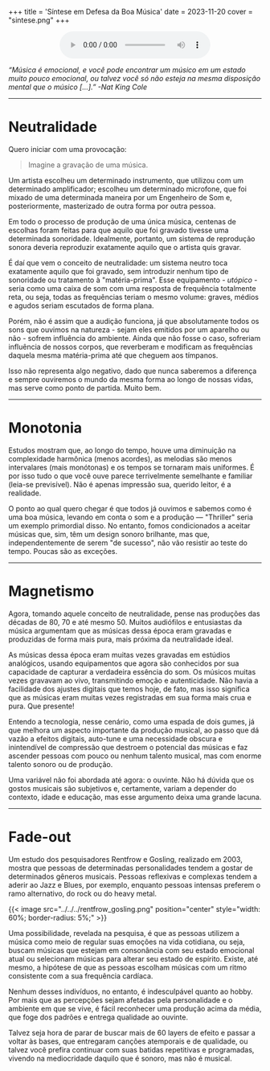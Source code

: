 +++
title = 'Síntese em Defesa da Boa Música'
date = 2023-11-20
cover = "sintese.png"
+++

<center><audio src="../../../johnson.mp3" controls title="Johnson"></audio></center> 

_“Música é emocional, e você pode encontrar um músico em um estado muito pouco emocional, ou talvez você só não esteja na mesma disposição mental que o músico [...].” -Nat King Cole_
___
# Neutralidade

Quero iniciar com uma provocação: 
> Imagine a gravação de uma música.

Um artista escolheu um determinado instrumento, que utilizou com um determinado amplificador; escolheu um determinado microfone, que foi mixado de uma determinada maneira por um Engenheiro de Som e, posteriormente, masterizado de outra forma por outra pessoa.

Em todo o processo de produção de uma única música, centenas de escolhas foram feitas para que aquilo que foi gravado tivesse uma determinada sonoridade. Idealmente, portanto, um sistema de reprodução sonora deveria reproduzir exatamente aquilo que o artista quis gravar. 

É daí que vem o conceito de neutralidade: um sistema neutro toca exatamente aquilo que foi gravado, sem introduzir nenhum tipo de sonoridade ou tratamento à "matéria-prima". Esse equipamento - _utópico_ - seria como uma caixa de som com uma resposta de frequência totalmente reta, ou seja, todas as frequências teriam o mesmo volume: graves, médios e agudos seriam escutados de forma plana. 

Porém, não é assim que a audição funciona, já que absolutamente todos os sons que ouvimos na natureza - sejam eles emitidos por um aparelho ou não - sofrem influência do ambiente. Ainda que não fosse o caso, sofreriam influência de nossos corpos, que reverberam e modificam as frequências daquela mesma matéria-prima até que cheguem aos tímpanos.

Isso não representa algo negativo, dado que nunca saberemos a diferença e sempre ouviremos o mundo da mesma forma ao longo de nossas vidas, mas serve como ponto de partida. Muito bem.

___
# Monotonia

Estudos mostram que, ao longo do tempo, houve uma diminuição na complexidade harmônica (menos acordes), as melodias são menos intervalares (mais monótonas) e os tempos se tornaram mais uniformes. É por isso tudo o que você ouve parece terrivelmente semelhante e familiar (leia-se previsível). Não é apenas impressão sua, querido leitor, é a realidade.

O ponto ao qual quero chegar é que todos já ouvimos e sabemos como é uma boa música, levando em conta o som e a produção — "Thriller" seria um exemplo primordial disso. No entanto, fomos condicionados a aceitar músicas que, sim, têm um design sonoro brilhante, mas que, independentemente de serem "de sucesso", não vão resistir ao teste do tempo. Poucas são as exceções.

___
# Magnetismo

Agora, tomando aquele conceito de neutralidade, pense nas produções das décadas de 80, 70 e até mesmo 50. Muitos audiófilos e entusiastas da música argumentam que as músicas dessa época eram gravadas e produzidas de forma mais pura, mais próxima da neutralidade ideal.

As músicas dessa época eram muitas vezes gravadas em estúdios analógicos, usando equipamentos que agora são conhecidos por sua capacidade de capturar a verdadeira essência do som. Os músicos muitas vezes gravavam ao vivo, transmitindo emoção e autenticidade. Não havia a facilidade dos ajustes digitais que temos hoje, de fato, mas isso significa que as músicas eram muitas vezes registradas em sua forma mais crua e pura. Que presente!

Entendo a tecnologia, nesse cenário, como uma espada de dois gumes, já que melhora um aspecto importante da produção musical, ao passo que dá vazão a efeitos digitais, auto-tune e uma necessidade obscura e inintendível de compressão que destroem o potencial das músicas e faz ascender pessoas com pouco ou nenhum talento musical, mas com enorme talento sonoro ou de produção.

Uma variável não foi abordada até agora: o ouvinte. Não há dúvida que os gostos musicais são subjetivos e, certamente, variam a depender do contexto, idade e educação, mas esse argumento deixa uma grande lacuna.

___
# Fade-out

Um estudo dos pesquisadores Rentfrow e Gosling, realizado em 2003, mostra que pessoas de determinadas personalidades tendem a gostar de determinados gêneros musicais. Pessoas reflexivas e complexas tendem a aderir ao Jazz e Blues, por exemplo, enquanto pessoas intensas preferem o ramo alternativo, do rock ou do heavy metal.

{{< image src="../../../rentfrow_gosling.png" position="center" style="width: 60%; border-radius: 5%;" >}}   

Uma possibilidade, revelada na pesquisa, é que as pessoas utilizem a música como meio de regular suas emoções na vida cotidiana, ou seja, buscam músicas que estejam em consonância com seu estado emocional atual ou selecionam músicas para alterar seu estado de espírito. Existe, até mesmo, a hipótese de que as pessoas escolham músicas com um ritmo consistente com a sua frequência cardíaca.

Nenhum desses indivíduos, no entanto, é indesculpável quanto ao hobby. Por mais que as percepções sejam afetadas pela personalidade e o ambiente em que se vive, é fácil reconhecer uma produção acima da média, que foge dos padrões e entrega qualidade ao ouvinte.

Talvez seja hora de parar de buscar mais de 60 layers de efeito e passar a voltar às bases, que entregaram canções atemporais e de qualidade, ou talvez você prefira continuar com suas batidas repetitivas e programadas, vivendo na mediocridade daquilo que é sonoro, mas não é musical.